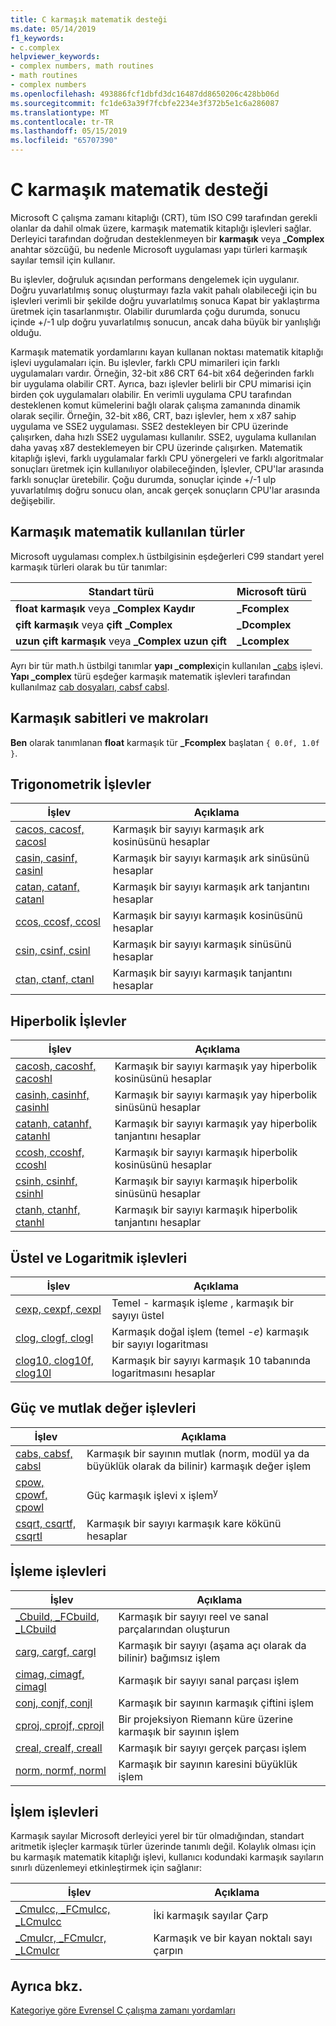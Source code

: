 ```yaml
---
title: C karmaşık matematik desteği
ms.date: 05/14/2019
f1_keywords:
- c.complex
helpviewer_keywords:
- complex numbers, math routines
- math routines
- complex numbers
ms.openlocfilehash: 493886fcf1dbfd3dc16487dd8650206c428bb06d
ms.sourcegitcommit: fc1de63a39f7fcbfe2234e3f372b5e1c6a286087
ms.translationtype: MT
ms.contentlocale: tr-TR
ms.lasthandoff: 05/15/2019
ms.locfileid: "65707390"
---
```

# <a name="c-complex-math-support"></a>C karmaşık matematik desteği

Microsoft C çalışma zamanı kitaplığı (CRT), tüm ISO C99 tarafından gerekli olanlar da dahil olmak üzere, karmaşık matematik kitaplığı işlevleri sağlar. Derleyici tarafından doğrudan desteklenmeyen bir **karmaşık** veya **_Complex** anahtar sözcüğü, bu nedenle Microsoft uygulaması yapı türleri karmaşık sayılar temsil için kullanır.

Bu işlevler, doğruluk açısından performans dengelemek için uygulanır. Doğru yuvarlatılmış sonuç oluşturmayı fazla vakit pahalı olabileceği için bu işlevleri verimli bir şekilde doğru yuvarlatılmış sonuca Kapat bir yaklaştırma üretmek için tasarlanmıştır. Olabilir durumlarda çoğu durumda, sonucu içinde +/-1 ulp doğru yuvarlatılmış sonucun, ancak daha büyük bir yanlışlığı olduğu.

Karmaşık matematik yordamlarını kayan kullanan noktası matematik kitaplığı işlevi uygulamaları için. Bu işlevler, farklı CPU mimarileri için farklı uygulamaları vardır. Örneğin, 32-bit x86 CRT 64-bit x64 değerinden farklı bir uygulama olabilir CRT. Ayrıca, bazı işlevler belirli bir CPU mimarisi için birden çok uygulamaları olabilir. En verimli uygulama CPU tarafından desteklenen komut kümelerini bağlı olarak çalışma zamanında dinamik olarak seçilir. Örneğin, 32-bit x86, CRT, bazı işlevler, hem x x87 sahip uygulama ve SSE2 uygulaması. SSE2 destekleyen bir CPU üzerinde çalışırken, daha hızlı SSE2 uygulaması kullanılır. SSE2, uygulama kullanılan daha yavaş x87 desteklemeyen bir CPU üzerinde çalışırken. Matematik kitaplığı işlevi, farklı uygulamalar farklı CPU yönergeleri ve farklı algoritmalar sonuçları üretmek için kullanılıyor olabileceğinden, İşlevler, CPU'lar arasında farklı sonuçlar üretebilir. Çoğu durumda, sonuçlar içinde +/-1 ulp yuvarlatılmış doğru sonucu olan, ancak gerçek sonuçların CPU'lar arasında değişebilir.

## <a name="types-used-in-complex-math"></a>Karmaşık matematik kullanılan türler

Microsoft uygulaması complex.h üstbilgisinin eşdeğerleri C99 standart yerel karmaşık türleri olarak bu tür tanımlar:

|Standart türü|Microsoft türü|
|-|-|
|**float karmaşık** veya **_Complex Kaydır**|**_Fcomplex**|
|**çift karmaşık** veya **çift _Complex**|**_Dcomplex**|
|**uzun çift karmaşık** veya **_Complex uzun çift**|**_Lcomplex**|

Ayrı bir tür math.h üstbilgi tanımlar **yapı _complex**için kullanılan [_cabs](../c-runtime-library/reference/cabs.md) işlevi. **Yapı _complex** türü eşdeğer karmaşık matematik işlevleri tarafından kullanılmaz [cab dosyaları, cabsf cabsl](../c-runtime-library/reference/cabs-cabsf-cabsl.md).

## <a name="complex-constants-and-macros"></a>Karmaşık sabitleri ve makroları

**Ben** olarak tanımlanan **float** karmaşık tür **_Fcomplex** başlatan `{ 0.0f, 1.0f }`.

## <a name="trigonometric-functions"></a>Trigonometrik İşlevler

|İşlev|Açıklama|
|-|-|
|[cacos, cacosf, cacosl](../c-runtime-library/reference/cacos-cacosf-cacosl.md)|Karmaşık bir sayıyı karmaşık ark kosinüsünü hesaplar|
|[casin, casinf, casinl](../c-runtime-library/reference/casin-casinf-casinl.md)|Karmaşık bir sayıyı karmaşık ark sinüsünü hesaplar|
|[catan, catanf, catanl](../c-runtime-library/reference/catan-catanf-catanl.md)|Karmaşık bir sayıyı karmaşık ark tanjantını hesaplar|
|[ccos, ccosf, ccosl](../c-runtime-library/reference/ccos-ccosf-ccosl.md)|Karmaşık bir sayıyı karmaşık kosinüsünü hesaplar|
|[csin, csinf, csinl](../c-runtime-library/reference/csin-csinf-csinl.md)|Karmaşık bir sayıyı karmaşık sinüsünü hesaplar|
|[ctan, ctanf, ctanl](../c-runtime-library/reference/ctan-ctanf-ctanl.md)|Karmaşık bir sayıyı karmaşık tanjantını hesaplar|

## <a name="hyperbolic-functions"></a>Hiperbolik İşlevler

|İşlev|Açıklama|
|-|-|
|[cacosh, cacoshf, cacoshl](../c-runtime-library/reference/cacosh-cacoshf-cacoshl.md)|Karmaşık bir sayıyı karmaşık yay hiperbolik kosinüsünü hesaplar|
|[casinh, casinhf, casinhl](../c-runtime-library/reference/casinh-casinhf-casinhl.md)|Karmaşık bir sayıyı karmaşık yay hiperbolik sinüsünü hesaplar|
|[catanh, catanhf, catanhl](../c-runtime-library/reference/catanh-catanhf-catanhl.md)|Karmaşık bir sayıyı karmaşık yay hiperbolik tanjantını hesaplar|
|[ccosh, ccoshf, ccoshl](../c-runtime-library/reference/ccosh-ccoshf-ccoshl.md)|Karmaşık bir sayıyı karmaşık hiperbolik kosinüsünü hesaplar|
|[csinh, csinhf, csinhl](../c-runtime-library/reference/csinh-csinhf-csinhl.md)|Karmaşık bir sayıyı karmaşık hiperbolik sinüsünü hesaplar|
|[ctanh, ctanhf, ctanhl](../c-runtime-library/reference/ctanh-ctanhf-ctanhl.md)|Karmaşık bir sayıyı karmaşık hiperbolik tanjantını hesaplar|

## <a name="exponential-and-logarithmic-functions"></a>Üstel ve Logaritmik işlevleri

|İşlev|Açıklama|
|-|-|
|[cexp, cexpf, cexpl](../c-runtime-library/reference/cexp-cexpf-cexpl.md)|Temel - karmaşık işlem*e* , karmaşık bir sayıyı üstel|
|[clog, clogf, clogl](../c-runtime-library/reference/clog-clogf-clogl.md)|Karmaşık doğal işlem (temel -*e*) karmaşık bir sayıyı logaritması|
|[clog10, clog10f, clog10l](../c-runtime-library/reference/clog10-clog10f-clog10l.md)|Karmaşık bir sayıyı karmaşık 10 tabanında logaritmasını hesaplar|

## <a name="power-and-absolute-value-functions"></a>Güç ve mutlak değer işlevleri

|İşlev|Açıklama|
|-|-|
|[cabs, cabsf, cabsl](../c-runtime-library/reference/cabs-cabsf-cabsl.md)|Karmaşık bir sayının mutlak (norm, modül ya da büyüklük olarak da bilinir) karmaşık değer işlem|
|[cpow, cpowf, cpowl](../c-runtime-library/reference/cpow-cpowf-cpowl.md)|Güç karmaşık işlevi x işlem<sup>y</sup>|
|[csqrt, csqrtf, csqrtl](../c-runtime-library/reference/csqrt-csqrtf-csqrtl.md)|Karmaşık bir sayıyı karmaşık kare kökünü hesaplar|

## <a name="manipulation-functions"></a>İşleme işlevleri

|İşlev|Açıklama|
|-|-|
|[_Cbuild, _FCbuild, _LCbuild](../c-runtime-library/reference/cbuild-fcbuild-lcbuild.md)|Karmaşık bir sayıyı reel ve sanal parçalarından oluşturun|
|[carg, cargf, cargl](../c-runtime-library/reference/carg-cargf-cargl.md)|Karmaşık bir sayıyı (aşama açı olarak da bilinir) bağımsız işlem|
|[cimag, cimagf, cimagl](../c-runtime-library/reference/cimag-cimagf-cimagl.md)|Karmaşık bir sayıyı sanal parçası işlem|
|[conj, conjf, conjl](../c-runtime-library/reference/conj-conjf-conjl.md)|Karmaşık bir sayının karmaşık çiftini işlem|
|[cproj, cprojf, cprojl](../c-runtime-library/reference/cproj-cprojf-cprojl.md)|Bir projeksiyon Riemann küre üzerine karmaşık bir sayının işlem|
|[creal, crealf, creall](../c-runtime-library/reference/creal-crealf-creall.md)|Karmaşık bir sayıyı gerçek parçası işlem|
|[norm, normf, norml](../c-runtime-library/reference/norm-normf-norml1.md)|Karmaşık bir sayının karesini büyüklük işlem|

## <a name="operation-functions"></a>İşlem işlevleri

Karmaşık sayılar Microsoft derleyici yerel bir tür olmadığından, standart aritmetik işleçler karmaşık türler üzerinde tanımlı değil. Kolaylık olması için bu karmaşık matematik kitaplığı işlevi, kullanıcı kodundaki karmaşık sayıların sınırlı düzenlemeyi etkinleştirmek için sağlanır:

|İşlev|Açıklama|
|-|-|
|[_Cmulcc, _FCmulcc, _LCmulcc](../c-runtime-library/reference/cmulcc-fcmulcc-lcmulcc.md)|İki karmaşık sayılar Çarp|
|[_Cmulcr, _FCmulcr, _LCmulcr](../c-runtime-library/reference/cmulcr-fcmulcr-lcmulcr.md)|Karmaşık ve bir kayan noktalı sayı çarpın|

## <a name="see-also"></a>Ayrıca bkz.

[Kategoriye göre Evrensel C çalışma zamanı yordamları](../c-runtime-library/run-time-routines-by-category.md)<br/>
